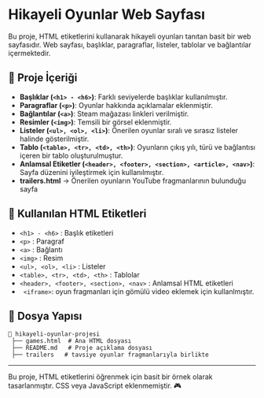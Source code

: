 # Hikayeli Oyunlar Web Sayfası

Bu proje, HTML etiketlerini kullanarak hikayeli oyunları tanıtan basit bir web sayfasıdır. Web sayfası, başlıklar, paragraflar, listeler, tablolar ve bağlantılar içermektedir.

## 📌 Proje İçeriği

- **Başlıklar (`<h1> - <h6>`)**: Farklı seviyelerde başlıklar kullanılmıştır.
- **Paragraflar (`<p>`)**: Oyunlar hakkında açıklamalar eklenmiştir.
- **Bağlantılar (`<a>`)**: Steam mağazası linkleri verilmiştir.
- **Resimler (`<img>`)**: Temsili bir görsel eklenmiştir.
- **Listeler (`<ul>, <ol>, <li>`)**: Önerilen oyunlar sıralı ve sırasız listeler halinde gösterilmiştir.
- **Tablo (`<table>, <tr>, <td>, <th>`)**: Oyunların çıkış yılı, türü ve bağlantısı içeren bir tablo oluşturulmuştur.
- **Anlamsal Etiketler (`<header>, <footer>, <section>, <article>, <nav>`)**: Sayfa düzenini iyileştirmek için kullanılmıştır.
- **trailers.html** → Önerilen oyunların YouTube fragmanlarının bulunduğu sayfa

## 📜 Kullanılan HTML Etiketleri

- `<h1> - <h6>` : Başlık etiketleri
- `<p>` : Paragraf
- `<a>` : Bağlantı
- `<img>` : Resim
- `<ul>, <ol>, <li>` : Listeler
- `<table>, <tr>, <td>, <th>` : Tablolar
- `<header>, <footer>, <section>, <nav>` : Anlamsal HTML etiketleri
- ` <iframe>`: oyun fragmanları için gömülü video eklemek için kullanlmıştır.


## 📂 Dosya Yapısı
```
📁 hikayeli-oyunlar-projesi
 ├── games.html  # Ana HTML dosyası
 ├── README.md   # Proje açıklama dosyası
 ├── trailers   # tavsiye oyunlar fragmanlarıyla birlikte
```

---

Bu proje, HTML etiketlerini öğrenmek için basit bir örnek olarak tasarlanmıştır. CSS veya JavaScript eklenmemiştir. 🎮

